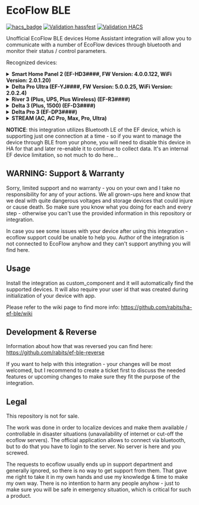 # EcoFlow BLE

[![hacs_badge](https://img.shields.io/badge/HACS-Default-41BDF5.svg)](https://github.com/hacs/integration)
[![Validation hassfest](https://github.com/rabits/ha-ef-ble/actions/workflows/validate-hassfest.yaml/badge.svg)](https://github.com/rabits/ha-ef-ble/actions/workflows/validate-hassfest.yaml)
[![Validation HACS](https://github.com/rabits/ha-ef-ble/actions/workflows/validate-hacs.yaml/badge.svg)](https://github.com/rabits/ha-ef-ble/actions/workflows/validate-hacs.yaml)

Unofficial EcoFlow BLE devices Home Assistant integration will allow you to communicate with a
number of EcoFlow devices through bluetooth and monitor their status / control parameters.

Recognized devices:
<details><summary>
<b>Smart Home Panel 2 (EF-HD3####, FW Version: 4.0.0.122, WiFi Version: 2.0.1.20)</b>
</summary>

| *Sensors*                      |
|--------------------------------|
| Battery Level                  |
| Input Power                    |
| Output Power                   |
| Grid Power                     |
| Power In Use                   |
| Circuit Power (Each Circuit)   |
| Circuit Current (Each Circuit) |
| Channel Current (Each Channel) |
</details>
<details><summary>
<b>Delta Pro Ultra (EF-YJ####, FW Version: 5.0.0.25, WiFi Version: 2.0.2.4)</b>
</summary>

| *Sensors*                            |
|--------------------------------------|
| Battery Level                        |
| Individual Battery Levels (disabled) |
| Input Power                          |
| Output Power                         |
| Low Voltage Solar Power              |
| High Voltage Solar Power             |
| AC L1 (1) Output Power               |
| AC L1 (2) Output Power               |
| AC L2 (1) Output Power               |
| AC L2 (2) Output Power               |
| AC TT-30R Output Power               |
| AC L14-30P Output Power              |
| AC I/O Output Power                  |
</details>
<details><summary>
<b>River 3 (Plus, UPS, Plus Wireless) (EF-R3####)</b>
</summary>

| *Sensors*                       | *Switches*     | *Sliders*            | *Selects*            |
|---------------------------------|----------------|----------------------|----------------------|
| AC Input Energy                 | AC Port        | Backup Reserve Level | Led Mode (Plus only) |
| AC Input Power                  | DC Port        | Max Charge Limit     | DC Charging Type     |
| AC Output Energy                | Backup Reserve | Min Discharge Limit  |                      |
| AC Output Power                 |                | AC Charging Speed    |                      |
| Main Battery Level (Plus only)  |                | DC Charging Max Amps |                      |
| Battery Level                   |                |                      |                      |
| DC 12V Port Output Energy       |                |                      |                      |
| DC 12V Port Output Power        |                |                      |                      |
| DC Input Energy                 |                |                      |                      |
| DC Input Power                  |                |                      |                      |
| Input Energy Total              |                |                      |                      |
| Input Power Total               |                |                      |                      |
| Output Energy Total             |                |                      |                      |
| Output Power Total              |                |                      |                      |
| USB A Output Energy             |                |                      |                      |
| USB A Output Power              |                |                      |                      |
| USB C Output Energy             |                |                      |                      |
| USB C Output Power              |                |                      |                      |
| Battery Input Power (disabled)  |                |                      |                      |
| Battery Output Power (disabled) |                |                      |                      |
| Cell Temperature (disabled)     |                |                      |                      |
</details>

<details><summary>
<b>Delta 3 (Plus, 1500) (EF-D3####)</b>
</summary>

| *Sensors*                           | *Switches*     | *Sliders*                            |
|-------------------------------------|----------------|--------------------------------------|
| Main Battery Level                  | AC Ports       | Backup Reserve Level                 |
| Battery Level                       | DC Ports       | Max Charge Limit                     |
| AC Input Power                      | Backup Reserve | Min Discharge Limit                  |
| AC Output Power                     | USB Ports      | AC Charging Speed                    |
| DC 12V Port Output Power            |                | DC Charging Max Amps                 |
| DC Port Input Power                 |                | DC (2) Charging Max Amps (Plus only) |
| DC Port Input State                 |                |                                      |
| DC Port (2) Input Power (Plus only) |                |                                      |
| DC Port (2) Input State (Plus only) |                |                                      |
| Solar Power                         |                |                                      |
| Solar Power (2) (Plus only)         |                |                                      |
| Input Power Total                   |                |                                      |
| Output Power Total                  |                |                                      |
| USB A Output Power                  |                |                                      |
| USB A (2) Output Power              |                |                                      |
| USB C Output Power                  |                |                                      |
| USB C (2) Output Power              |                |                                      |
| AC Plugged In                       |                |                                      |
| Battery Input Power (disabled)      |                |                                      |
| Battery Output Power (disabled)     |                |                                      |
| Cell Temperature (disabled)         |                |                                      |
</details>

<details><summary>
<b>Delta Pro 3 (EF-DP3####)</b>
</summary>

| *Sensors*                   | *Switches*     | *Sliders*            |
|-----------------------------|----------------|----------------------|
| Main Battery Level          | AC Ports       | Backup Reserve Level |
| Battery Level               | DC Ports       | Max Charge Limit     |
| AC Input Power              | Backup Reserve | Min Discharge Limit  |
| AC LV Output Power          |                | AC Charging Speed    |
| AC HV Output Power          |                |                      |
| DC 12V Output Power         |                |                      |
| DC LV Input Power           |                |                      |
| DC LV Input State           |                |                      |
| DC HV Input Power           |                |                      |
| DC HV Input State           |                |                      |
| Solar LV Power              |                |                      |
| Solar HV Power              |                |                      |
| Input Power Total           |                |                      |
| Output Power Total          |                |                      |
| USB A Output Power          |                |                      |
| USB A (2) Output Power      |                |                      |
| USB C Output Power          |                |                      |
| USB C (2) Output Power      |                |                      |
| AC Plugged In               |                |                      |
| Cell Temperature (disabled) |                |                      |
</details>

<details><summary>
<b>STREAM (AC, AC Pro, Max, Pro, Ultra)</b>
</summary>

| *Sensors*                              | *Switches*                       | *Sliders*             |
|----------------------------------------|----------------------------------|-----------------------|
| Battery Level                          | Feed Grid                        | Feed Grid Power Limit |
| Grid Power                             | AC (1) (AC Pro, Max, Pro, Ultra) | Backup Reserve Level  |
| Grid Voltage                           | AC (2) (AC Pro, Pro, Ultra)      | Charge Limit          |
| Grid Frequency                         |                                  | Discharge Limit       |
| Load from Battery                      |                                  |                       |
| Load from Grid                         |                                  |                       |
| Load from PV (Max, Pro, Ultra)         |                                  |                       |
| AC (1) Power (AC Pro, Max, Pro, Ultra) |                                  |                       |
| AC (2) Power (AC Pro, Pro, Ultra)      |                                  |                       |
| PV (1) Power (Max, Pro, Ultra)         |                                  |                       |
| PV (2) Power (Max, Pro, Ultra)         |                                  |                       |
| PV (3) Power (Pro, Ultra)              |                                  |                       |
| PV (4) Power (Ultra)                   |                                  |                       |
| Cell Temperature (disabled)            |                                  |                       |
</details>

</p>

**NOTICE**: this integration utilizes Bluetooth LE of the EF device, which is supporting just one
connection at a time - so if you want to manage the device through BLE from your phone, you will
need to disable this device in HA for that and later re-enable it to continue to collect data. It's
an internal EF device limitation, so not much to do here...

## WARNING: Support & Warranty

Sorry, limited support and no warranty - you on your own and I take no responsibility for any of
your actions. We all grown-ups here and know that we deal with quite dangerous voltages and storage
devices that could injure or cause death. So make sure you know what you doing for each and every
step - otherwise you can't use the provided information in this repository or integration.

In case you see some issues with your device after using this integration - ecoflow support could
be unable to help you. Author of the integration is not connected to EcoFlow anyhow and they can't
support anything you will find here.

## Usage

Install the integration as custom_component and it will automatically find the supported devices.
It will also require your user id that was created during initialization of your device with app.

Please refer to the wiki page to find more info: <https://github.com/rabits/ha-ef-ble/wiki>

## Development & Reverse

Information about how that was reversed you can find here: <https://github.com/rabits/ef-ble-reverse>

If you want to help with this integration - your changes will be most welcomed, but I recommend to
create a ticket first to discuss the needed features or upcoming changes to make sure they fit the
purpose of the integration.

## Legal

This repository is not for sale.

The work was done in order to localize devices and make them available / controllable in disaster
situations (unavailability of internet or cut-off the ecoflow servers). The official application
allows to connect via bluetooth, but to do that you have to login to the server. No server is here
and you screwed.

The requests to ecoflow usually ends up in support department and generally ignored, so there is no
way to get support from them. That gave me right to take it in my own hands and use my knowledge &
time to make my own way. There is no intention to harm any people anyhow - just to make sure you
will be safe in emergency situation, which is critical for such a product.
